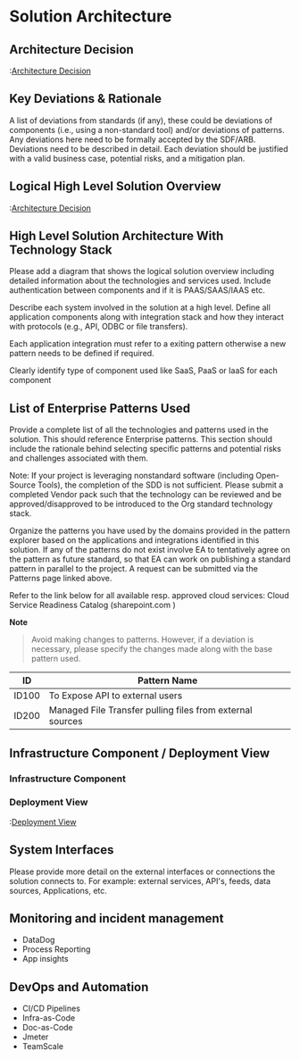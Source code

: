 # Solution Architecture

## Architecture Decision

:[Architecture Decision](../docs/09-Architectural-Decisions/Architectural-Decisions.template.md)  

## Key Deviations & Rationale

A list of deviations from standards (if any), these could be deviations of components (i.e., using a non-standard tool) and/or deviations of patterns. Any deviations here need to be formally accepted by the SDF/ARB. Deviations need to be described in detail. Each deviation should be justified with a valid business case, potential risks, and a mitigation plan.

## Logical High Level Solution Overview

:[Architecture Decision](../docs/05-Building-Block-View/Overview.template.md)

## High Level Solution Architecture With Technology Stack

Please add a diagram that shows the logical solution overview including detailed information about the technologies and services used. Include authentication between components and if it is PAAS/SAAS/IAAS etc.

Describe each system involved in the solution at a high level. Define all application components along with integration stack and how they interact with protocols (e.g., API, ODBC or file transfers).

Each application integration must refer to a exiting pattern otherwise a new pattern needs to be defined if required.

Clearly identify type of component used like SaaS, PaaS or IaaS for each component

## List of Enterprise Patterns Used

Provide a complete list of all the technologies and patterns used in the solution. This should reference Enterprise patterns. This section should include the rationale behind selecting specific patterns and potential risks and challenges associated with them.

Note: If your project is leveraging nonstandard software (including Open-Source Tools), the completion of the SDD is not sufficient. Please submit a completed Vendor pack such that the technology can be reviewed and be approved/disapproved to be introduced to the Org standard technology stack.

Organize the patterns you have used by the domains provided in the pattern explorer based on the applications and integrations identified in this solution. If any of the patterns do not exist involve EA to tentatively agree on the pattern as future standard, so that EA can work on publishing a standard pattern in parallel to the project. A request can be submitted via the Patterns page linked above.

Refer to the link below for all available resp. approved cloud services:
Cloud Service Readiness Catalog (sharepoint.com )

**Note**

> Avoid making changes to patterns. However, if a deviation is necessary, please specify the changes made along with the base pattern used.

| ID    | Pattern Name                                              |
|-------|-----------------------------------------------------------|
| ID100 | To Expose API to external users                           |
| ID200 | Managed File Transfer pulling files from external sources |

## Infrastructure Component / Deployment View

### Infrastructure Component

### Deployment View

:[Deployment View](../docs/07-Deployment-View/Deployment-View.template.md)

## System Interfaces

Please provide more detail on the external interfaces or connections the solution connects to. For example: external services, API's, feeds, data sources, Applications, etc.

## Monitoring and incident management

* DataDog
* Process Reporting
* App insights

## DevOps and Automation

* CI/CD Pipelines
* Infra-as-Code
* Doc-as-Code
* Jmeter
* TeamScale